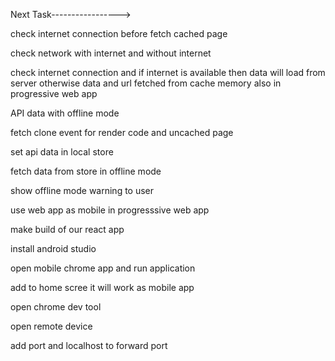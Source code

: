 Next Task----------------->

check internet connection before fetch cached page

check network with internet and without internet

check internet connection and if internet is available then data will load from server otherwise data and url fetched from cache memory also in progressive web app

API data with offline mode

fetch clone event for render code and uncached page

set api data in local store

fetch data from store in offline mode

show offline mode warning to user

use web app as mobile in progresssive web app

make build of our react app

install android studio 

open  mobile chrome app and run application

add to home scree it will work as mobile app

open chrome dev tool

open remote device

add port and localhost to forward port
